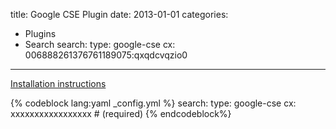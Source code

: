 title: Google CSE Plugin
date: 2013-01-01
categories:
- Plugins
- Search
search:
    type: google-cse
    cx: 006888261376761189075:qxqdcvqzio0
---

[Installation instructions](https://cse.google.com/cse/create/new)

{% codeblock lang:yaml _config.yml %}
search:
    type: google-cse
    cx: xxxxxxxxxxxxxxxxx  # (required)
{% endcodeblock%}
